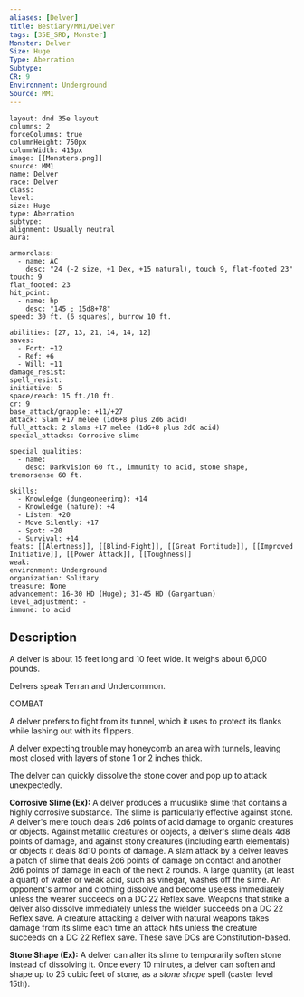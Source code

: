 ```yaml
---
aliases: [Delver]
title: Bestiary/MM1/Delver
tags: [35E_SRD, Monster]
Monster: Delver
Size: Huge
Type: Aberration
Subtype: 
CR: 9
Environnent: Underground
Source: MM1
---
```


```statblock
layout: dnd 35e layout
columns: 2
forceColumns: true
columnHeight: 750px
columnWidth: 415px
image: [[Monsters.png]]
source: MM1
name: Delver
race: Delver
class: 
level: 
size: Huge
type: Aberration
subtype: 
alignment: Usually neutral
aura: 

armorclass:
  - name: AC
    desc: "24 (-2 size, +1 Dex, +15 natural), touch 9, flat-footed 23"
touch: 9
flat_footed: 23
hit_point:
  - name: hp
    desc: "145 ; 15d8+78"
speed: 30 ft. (6 squares), burrow 10 ft.

abilities: [27, 13, 21, 14, 14, 12]
saves:
  - Fort: +12
  - Ref: +6
  - Will: +11
damage_resist: 
spell_resist: 
initiative: 5
space/reach: 15 ft./10 ft.
cr: 9
base_attack/grapple: +11/+27
attack: Slam +17 melee (1d6+8 plus 2d6 acid)
full_attack: 2 slams +17 melee (1d6+8 plus 2d6 acid)
special_attacks: Corrosive slime

special_qualities:
  - name: 
    desc: Darkvision 60 ft., immunity to acid, stone shape, tremorsense 60 ft.

skills:
  - Knowledge (dungeoneering): +14
  - Knowledge (nature): +4
  - Listen: +20
  - Move Silently: +17
  - Spot: +20
  - Survival: +14
feats: [[Alertness]], [[Blind-Fight]], [[Great Fortitude]], [[Improved Initiative]], [[Power Attack]], [[Toughness]]
weak: 
environment: Underground
organization: Solitary
treasure: None
advancement: 16-30 HD (Huge); 31-45 HD (Gargantuan)
level_adjustment: -
immune: to acid
```

## Description

<p>A delver is about 15 feet long and 10 feet wide. It weighs about 6,000 pounds.</p>
<p>Delvers speak Terran and Undercommon.</p>
<p>COMBAT</p>
<p>A delver prefers to fight from its tunnel, which it uses to protect its flanks while lashing out with its flippers.</p>
<p>A delver expecting trouble may honeycomb an area with tunnels, leaving most closed with layers of stone 1 or 2 inches thick.</p>
<p>The delver can quickly dissolve the stone cover and pop up to attack unexpectedly.</p>
<p>
            <b>Corrosive Slime (Ex):</b> A delver produces a mucuslike slime that contains a highly corrosive substance. The slime is particularly effective against stone. A delver's mere touch deals 2d6 points of acid damage to organic creatures or objects. Against metallic creatures or objects, a delver's slime deals 4d8 points of damage, and against stony creatures (including earth elementals) or objects it deals 8d10 points of damage. A slam attack by a delver leaves a patch of slime that deals 2d6 points of damage on contact and another 2d6 points of damage in each of the next 2 rounds. A large quantity (at least a quart) of water or weak acid, such as vinegar, washes off the slime. An opponent's armor and clothing dissolve and become useless immediately unless the wearer succeeds on a DC 22 Reflex save. Weapons that strike a delver also dissolve immediately unless the wielder succeeds on a DC 22 Reflex save. A creature attacking a delver with natural weapons takes damage from its slime each time an attack hits unless the creature succeeds on a DC 22 Reflex save. These save DCs are Constitution-based.</p>
<p>
            <b>Stone Shape (Ex):</b> A delver can alter its slime to temporarily soften stone instead of dissolving it. Once every 10 minutes, a delver can soften and shape up to 25 cubic feet of stone, as a <i>stone shape</i> spell (caster level 15th).</p>